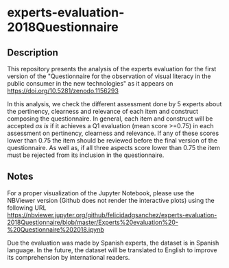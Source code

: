 # experts-evaluation-2018Questionnaire

## Description

This repository presents the analysis of the experts evaluation for the first version of the "Questionnaire for the observation of visual literacy in the public consumer in the new technologies" as it appears on https://doi.org/10.5281/zenodo.1156293

In this analysis, we check the different assessment done by 5 experts about the pertinency, clearness and relevance of each item and construct composing the questionnaire. In general, each item and construct will be accepted _as is_ if it achieves a Q1 evaluation (mean score >=0.75) in each assessment on pertinency, clearness and relevance. If any of these scores lower than 0.75 the item should be reviewed before the final version of the questionnaire. As well as, if all three aspects score lower than 0.75 the item must be rejected from its inclusion in the questionnaire.

## Notes

For a proper visualization of the Jupyter Notebook, please use the NBViewer version (Github does not render the interactive plots) using the following URL https://nbviewer.jupyter.org/github/felicidadgsanchez/experts-evaluation-2018Questionnaire/blob/master/Experts%20evaluation%20-%20Questionnaire%202018.ipynb

Due the evaluation was made by Spanish experts, the dataset is in Spanish language. In the future, the dataset will be translated to English to improve its comprehension by international readers.
